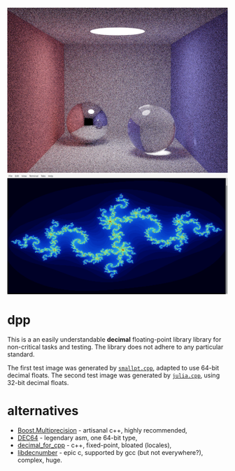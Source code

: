 ![image.png](image.png?raw=true)
![julia.png](julia.png?raw=true)
# dpp
This is a an easily understandable **decimal** floating-point library library for non-critical tasks and testing. The library does not adhere to any particular standard.

The first test image was generated by [`smallpt.cpp`](https://www.kevinbeason.com/smallpt/), adapted to use 64-bit decimal floats. The second test image was generated by [`julia.cpp`](https://github.com/user1095108/dpp/blob/master/julia.cpp), using 32-bit decimal floats.
# alternatives
* [Boost.Multiprecision](https://github.com/boostorg/multiprecision) - artisanal c++, highly recommended,
* [DEC64](https://github.com/douglascrockford/DEC64) - legendary asm, one 64-bit type,
* [decimal_for_cpp](https://github.com/vpiotr/decimal_for_cpp) - c++, fixed-point, bloated (locales),
* [libdecnumber](https://github.com/gcc-mirror/gcc/tree/master/libdecnumber) - epic c, supported by gcc (but not everywhere?), complex, huge.

